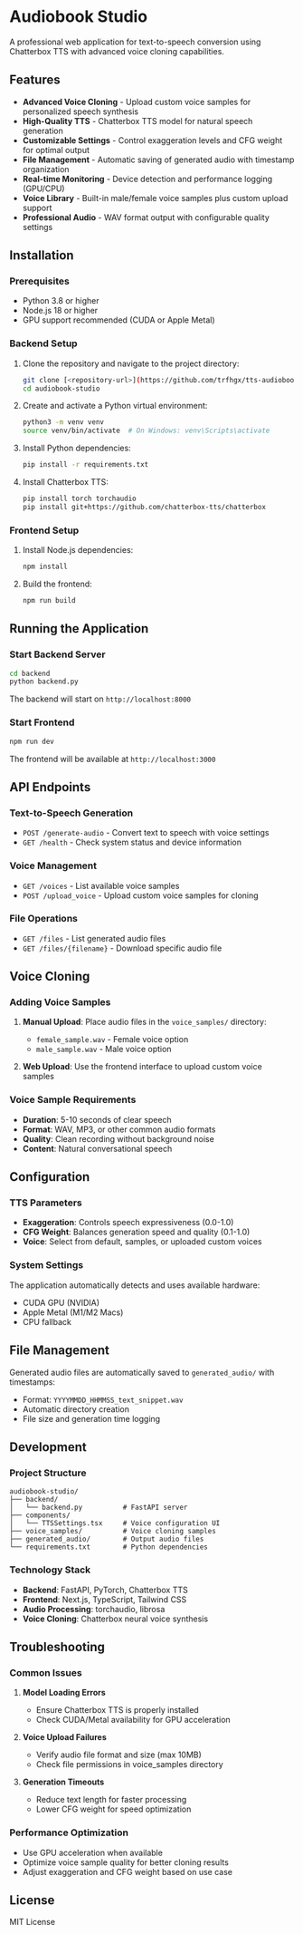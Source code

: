 # Audiobook Studio

A professional web application for text-to-speech conversion using Chatterbox TTS with advanced voice cloning capabilities.

## Features

- **Advanced Voice Cloning** - Upload custom voice samples for personalized speech synthesis
- **High-Quality TTS** - Chatterbox TTS model for natural speech generation
- **Customizable Settings** - Control exaggeration levels and CFG weight for optimal output
- **File Management** - Automatic saving of generated audio with timestamp organization
- **Real-time Monitoring** - Device detection and performance logging (GPU/CPU)
- **Voice Library** - Built-in male/female voice samples plus custom upload support
- **Professional Audio** - WAV format output with configurable quality settings

## Installation

### Prerequisites

- Python 3.8 or higher
- Node.js 18 or higher
- GPU support recommended (CUDA or Apple Metal)

### Backend Setup

1. Clone the repository and navigate to the project directory:
   ```bash
   git clone [<repository-url>](https://github.com/trfhgx/tts-audiobook)
   cd audiobook-studio
   ```

2. Create and activate a Python virtual environment:
   ```bash
   python3 -m venv venv
   source venv/bin/activate  # On Windows: venv\Scripts\activate
   ```

3. Install Python dependencies:
   ```bash
   pip install -r requirements.txt
   ```

4. Install Chatterbox TTS:
   ```bash
   pip install torch torchaudio
   pip install git+https://github.com/chatterbox-tts/chatterbox
   ```

### Frontend Setup

1. Install Node.js dependencies:
   ```bash
   npm install
   ```

2. Build the frontend:
   ```bash
   npm run build
   ```

## Running the Application

### Start Backend Server

```bash
cd backend
python backend.py
```

The backend will start on `http://localhost:8000`

### Start Frontend

```bash
npm run dev
```

The frontend will be available at `http://localhost:3000`

## API Endpoints

### Text-to-Speech Generation
- `POST /generate-audio` - Convert text to speech with voice settings
- `GET /health` - Check system status and device information

### Voice Management
- `GET /voices` - List available voice samples
- `POST /upload_voice` - Upload custom voice samples for cloning

### File Operations
- `GET /files` - List generated audio files
- `GET /files/{filename}` - Download specific audio file

## Voice Cloning

### Adding Voice Samples

1. **Manual Upload**: Place audio files in the `voice_samples/` directory:
   - `female_sample.wav` - Female voice option
   - `male_sample.wav` - Male voice option

2. **Web Upload**: Use the frontend interface to upload custom voice samples

### Voice Sample Requirements

- **Duration**: 5-10 seconds of clear speech
- **Format**: WAV, MP3, or other common audio formats
- **Quality**: Clean recording without background noise
- **Content**: Natural conversational speech

## Configuration

### TTS Parameters

- **Exaggeration**: Controls speech expressiveness (0.0-1.0)
- **CFG Weight**: Balances generation speed and quality (0.1-1.0)
- **Voice**: Select from default, samples, or uploaded custom voices

### System Settings

The application automatically detects and uses available hardware:
- CUDA GPU (NVIDIA)
- Apple Metal (M1/M2 Macs)
- CPU fallback

## File Management

Generated audio files are automatically saved to `generated_audio/` with timestamps:
- Format: `YYYYMMDD_HHMMSS_text_snippet.wav`
- Automatic directory creation
- File size and generation time logging

## Development

### Project Structure

```
audiobook-studio/
├── backend/
│   └── backend.py          # FastAPI server
├── components/
│   └── TTSSettings.tsx     # Voice configuration UI
├── voice_samples/          # Voice cloning samples
├── generated_audio/        # Output audio files
└── requirements.txt        # Python dependencies
```

### Technology Stack

- **Backend**: FastAPI, PyTorch, Chatterbox TTS
- **Frontend**: Next.js, TypeScript, Tailwind CSS
- **Audio Processing**: torchaudio, librosa
- **Voice Cloning**: Chatterbox neural voice synthesis

## Troubleshooting

### Common Issues

1. **Model Loading Errors**
   - Ensure Chatterbox TTS is properly installed
   - Check CUDA/Metal availability for GPU acceleration

2. **Voice Upload Failures**
   - Verify audio file format and size (max 10MB)
   - Check file permissions in voice_samples directory

3. **Generation Timeouts**
   - Reduce text length for faster processing
   - Lower CFG weight for speed optimization

### Performance Optimization

- Use GPU acceleration when available
- Optimize voice sample quality for better cloning results
- Adjust exaggeration and CFG weight based on use case

## License

MIT License
